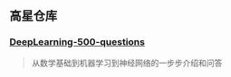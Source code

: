 
## 高星仓库

### [DeepLearning-500-questions](https://github.com/scutan90/DeepLearning-500-questions)

> 从数学基础到机器学习到神经网络的一步步介绍和问答